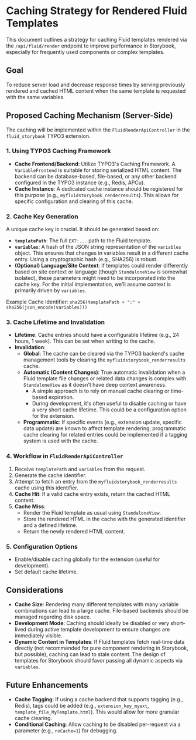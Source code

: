 # Caching Strategy for Rendered Fluid Templates

This document outlines a strategy for caching Fluid templates rendered via the `/api/fluid/render` endpoint to improve performance in Storybook, especially for frequently used components or complex templates.

## Goal

To reduce server load and decrease response times by serving previously rendered and cached HTML content when the same template is requested with the same variables.

## Proposed Caching Mechanism (Server-Side)

The caching will be implemented within the `FluidRenderApiController` in the `fluid_storybook` TYPO3 extension.

### 1. Using TYPO3 Caching Framework

-   **Cache Frontend/Backend**: Utilize TYPO3's Caching Framework. A `VariableFrontend` is suitable for storing serialized HTML content. The backend can be database-based, file-based, or any other backend configured in the TYPO3 instance (e.g., Redis, APCu).
-   **Cache Instance**: A dedicated cache instance should be registered for this purpose (e.g., `myfluidstorybook_renderresults`). This allows for specific configuration and clearing of this cache.

### 2. Cache Key Generation

A unique cache key is crucial. It should be generated based on:
-   **`templatePath`**: The full `EXT:...` path to the Fluid template.
-   **`variables`**: A hash of the JSON string representation of the `variables` object. This ensures that changes in variables result in a different cache entry. Using a cryptographic hash (e.g., SHA256) is robust.
-   **(Optional) Language/Site Context**: If templates could render differently based on site context or language (though `StandaloneView` is somewhat isolated), these parameters might need to be incorporated into the cache key. For the initial implementation, we'll assume context is primarily driven by `variables`.

Example Cache Identifier: `sha256(templatePath + ":" + sha256(json_encode(variables)))`

### 3. Cache Lifetime and Invalidation

-   **Lifetime**: Cache entries should have a configurable lifetime (e.g., 24 hours, 1 week). This can be set when writing to the cache.
-   **Invalidation**:
    -   **Global**: The cache can be cleared via the TYPO3 backend's cache management tools by clearing the `myfluidstorybook_renderresults` cache.
    -   **Automatic (Content Changes)**: True automatic invalidation when a Fluid template file changes or related data changes is complex with `StandaloneView` as it doesn't have deep context awareness.
        -   A simple approach is to rely on manual cache clearing or time-based expiration.
        -   During development, it's often useful to disable caching or have a very short cache lifetime. This could be a configuration option for the extension.
    -   **Programmatic**: If specific events (e.g., extension update, specific data update) are known to affect template rendering, programmatic cache clearing for related entries could be implemented if a tagging system is used with the cache.

### 4. Workflow in `FluidRenderApiController`

1.  Receive `templatePath` and `variables` from the request.
2.  Generate the cache identifier.
3.  Attempt to fetch an entry from the `myfluidstorybook_renderresults` cache using this identifier.
4.  **Cache Hit**: If a valid cache entry exists, return the cached HTML content.
5.  **Cache Miss**:
    -   Render the Fluid template as usual using `StandaloneView`.
    -   Store the rendered HTML in the cache with the generated identifier and a defined lifetime.
    -   Return the newly rendered HTML content.

### 5. Configuration Options

-   Enable/disable caching globally for the extension (useful for development).
-   Set default cache lifetime.

## Considerations

-   **Cache Size**: Rendering many different templates with many variable combinations can lead to a large cache. File-based backends should be managed regarding disk space.
-   **Development Mode**: Caching should ideally be disabled or very short-lived during active template development to ensure changes are immediately visible.
-   **Dynamic Content in Templates**: If Fluid templates fetch real-time data directly (not recommended for pure component rendering in Storybook, but possible), caching can lead to stale content. The design of templates for Storybook should favor passing all dynamic aspects via `variables`.

## Future Enhancements

-   **Cache Tagging**: If using a cache backend that supports tagging (e.g., Redis), tags could be added (e.g., `extension_key_myext`, `template_file_MyTemplate.html`). This would allow for more granular cache clearing.
-   **Conditional Caching**: Allow caching to be disabled per-request via a parameter (e.g., `noCache=1`) for debugging.
```
